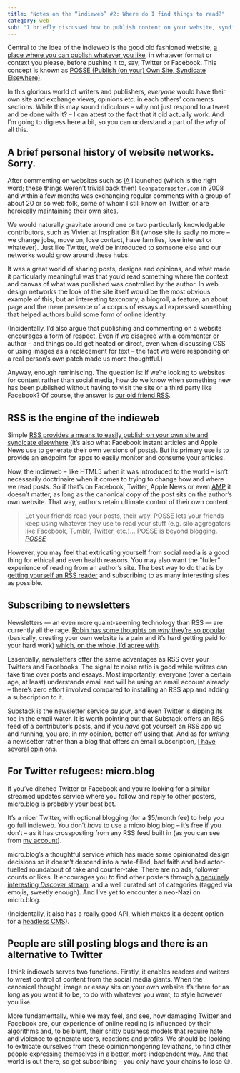 ```yaml
---
title: "Notes on the “indieweb” #2: Where do I find things to read?"
category: web
sub: "I briefly discussed how to publish content on your website, syndicate it to places like Twitter and handle comments. Now I’ll look at replacing your favourite social media feed with other sources of content – you know it’s the right thing to do!"
---
```


Central to the idea of the indieweb is the good old fashioned website, [a place where you can publish whatever you like](/posts/indiewebish/), in whatever format or context you please, before pushing it to, say, Twitter or Facebook. This concept is known as [POSSE (Publish (on your) Own Site, Syndicate Elsewhere)](https://indieweb.org/POSSE).

In this glorious world of writers and publishers, _everyone_ would have their own site and exchange views, opinions etc. in each others’ comments sections. While this may sound ridiculous – why not just respond to a tweet and be done with it? – I can attest to the fact that it did actually work. And I’m going to digress here a bit, so you can understand a part of the _why_ of all this.

## A brief personal history of website networks. Sorry.

After commenting on websites such as [iA](https://ia.net/topics/the-web-is-all-about-typography-period) I launched (which is the right word; these things weren’t trivial back then) `leonpaternoster.com` in 2008 and within a few months was exchanging regular comments with a group of about 20 or so web folk, some of whom I still know on Twitter, or are heroically maintaining their own sites.

We would naturally gravitate around one or two particularly knowledgable contributors, such as Vivien at Inspiration Bit (whose site is sadly no more – we change jobs, move on, lose contact, have families, lose interest or whatever). Just like Twitter, we’d be introduced to someone else and our networks would grow around these hubs.

It was a great world of sharing posts, designs and opinions, and what made it particularly meaningful was that you’d read something where the context and canvas of what was published was controlled by the author. In web design networks the look of the site itself would be the most obvious example of this, but an interesting taxonomy, a blogroll, a feature, an about page and the mere presence of a corpus of essays all expressed something that helped authors build some form of online identity.

(Incidentally, I’d also argue that publishing and commenting on a website encourages a form of respect. Even if we disagree with a commenter or author – and things could get heated or direct, even when discussing CSS or using images as a replacement for text – the fact we were responding on a real person’s own patch made us more thoughtful.)

Anyway, enough reminiscing. The question is: If we’re looking to websites for content rather than social media, how do we know when something new has been published without having to visit the site or a third party like Facebook? Of course, the answer is [our old friend RSS](/about/what-is-rss/).

## RSS is the engine of the indieweb

Simple [RSS provides a means to easily publish on your own site and syndicate elsewhere](/posts/indiewebish/) (it’s also what Facebook instant articles and Apple News use to generate their own versions of posts). But its primary use is to provide an endpoint for apps to easily monitor and consume your articles.

Now, the indieweb – like HTML5 when it was introduced to the world – isn’t necessarily doctrinaire when it comes to trying to change how and where we read posts. So if that’s on Facebook, Twitter, Apple News or even [AMP](https://amp.dev/) it doesn’t matter, as long as the canonical copy of the post sits on the author’s own website. That way, authors retain ultimate control of their own content.

> Let your friends read your posts, their way. POSSE lets your friends keep using whatever they use to read your stuff (e.g. silo aggregators like Facebook, Tumblr, Twitter, etc.)... POSSE is beyond blogging. <cite>[POSSE](https://indieweb.org/POSSE)</cite>

However, you may feel that extricating yourself from social media is a good thing for ethical and even health reasons. You may also want the “fuller” experience of reading from an author’s site. The best way to do that is by [getting yourself an RSS reader](/about/what-is-rss/) and subscribing to as many interesting sites as possible.

## Subscribing to newsletters

Newsletters — an even more quaint-seeming technology than RSS — are currently all the rage. [Robin has some thoughts on _why_ they’re so popular](https://www.robinrendle.com/essays/newsletters) (basically, creating your own website is a pain and it’s hard getting paid for your hard work) [which, on the whole, I’d agree with](/links/2021-02-14-newsletters/).

Essentially, newsletters offer the same advantages as RSS over your Twitters and Facebooks. The signal to noise ratio is good while writers can take time over posts and essays. Most importantly, everyone (over a certain age, at least) understands email and will be using an email account already – there’s zero effort involved compared to installing an RSS app and adding a subscription to it.

[Substack](https://substack.com/) is the newsletter service <i>du jour</i>, and even Twitter is dipping its toe in the email water. It is worth pointing out that Substack offers an RSS feed of a contributor’s posts, and if you _have_ got yourself an RSS app up and running, you are, in my opinion, better off using that. And as for _writing_ a newlsetter rather than a blog that offers an email subscription, [I have several opinions](/posts/publishing-to-a-website-is-easy/). 

## For Twitter refugees: micro.blog

If you’ve ditched Twitter or Facebook and you’re looking for a similar streamed updates service where you follow and reply to other posters, [micro.blog](https://micro.blog) is probably your best bet.

It’s a nicer Twitter, with optional blogging (for a $5/month fee) to help you go full indieweb. You don’t _have_ to use a micro.blog blog – it’s free if you don’t – as it has crossposting from any RSS feed built in (as you can see from [my account](https://micro.blog/leonp)).

micro.blog’s a thoughtful service which has made some opinionated design decisions so it doesn’t descend into a hate-filled, bad faith and bad actor-fuelled roundabout of take and counter-take. There are no ads, follower counts or likes. It encourages you to find other posters through [a genuinely interesting _Discover_ stream](https://micro.blog/discover), and a well curated set of categories (tagged via emojis, sweetly enough). And I’ve yet to encounter a neo-Nazi on micro.blog.

(Incidentally, it also has a really good API, which makes it a decent option for a [headless CMS](https://www.contentful.com/r/knowledgebase/what-is-headless-cms/)).

## People are still posting blogs and there is an alternative to Twitter

I think indieweb serves two functions. Firstly, it enables readers and writers to wrest control of content from the social media giants. When the canonical thought, image or essay sits on your own website it’s there for as long as you want it to be, to do with whatever you want, to style however you like.

More fundamentally, while we may feel, and see, how damaging Twitter and Facebook are, our experience of online reading is influenced by their algorithms and, to be blunt, their shitty business models that require hate and violence to generate users, reactions and profits. We should be looking to extricate ourselves from these opinionmongering leviathans, to find other people expressing themselves in a better, more independent way. And that world is out there, so get subscribing – you only have your chains to lose <span role="img" aria-label="Smiley">😃</span>.







